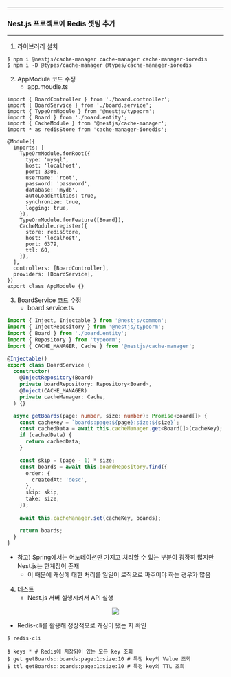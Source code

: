 -----
### Nest.js 프로젝트에 Redis 셋팅 추가
-----
1. 라이브러리 설치
```shell
$ npm i @nestjs/cache-manager cache-manager cache-manager-ioredis
$ npm i -D @types/cache-manager @types/cache-manager-ioredis
```

2. AppModule 코드 수정
   - app.moudle.ts
```
import { BoardController } from './board.controller';
import { BoardService } from './board.service';
import { TypeOrmModule } from '@nestjs/typeorm';
import { Board } from './board.entity';
import { CacheModule } from '@nestjs/cache-manager';
import * as redisStore from 'cache-manager-ioredis';

@Module({
  imports: [
    TypeOrmModule.forRoot({
      type: 'mysql',
      host: 'localhost',
      port: 3306,
      username: 'root',
      password: 'password',
      database: 'mydb',
      autoLoadEntities: true,
      synchronize: true,
      logging: true,
    }),
    TypeOrmModule.forFeature([Board]),
    CacheModule.register({
      store: redisStore,
      host: 'localhost',
      port: 6379,
      ttl: 60,
    }),
  ],
  controllers: [BoardController],
  providers: [BoardService],
})
export class AppModule {}
```

3. BoardService 코드 수정
   - board.service.ts
```typescript
import { Inject, Injectable } from '@nestjs/common';
import { InjectRepository } from '@nestjs/typeorm';
import { Board } from './board.entity';
import { Repository } from 'typeorm';
import { CACHE_MANAGER, Cache } from '@nestjs/cache-manager';

@Injectable()
export class BoardService {
  constructor(
    @InjectRepository(Board)
    private boardRepository: Repository<Board>,
    @Inject(CACHE_MANAGER) 
    private cacheManager: Cache,
  ) {}

  async getBoards(page: number, size: number): Promise<Board[]> {
    const cacheKey = `boards:page:${page}:size:${size}`;
    const cachedData = await this.cacheManager.get<Board[]>(cacheKey);
    if (cachedData) {
      return cachedData;
    }

    const skip = (page - 1) * size;
    const boards = await this.boardRepository.find({
      order: {
        createdAt: 'desc',
      },
      skip: skip,
      take: size,
    });
    
    await this.cacheManager.set(cacheKey, boards);

    return boards;
  }
}
```
  - 참고) Spring에서는 어노테이션만 가지고 처리할 수 있는 부분이 굉장히 많지만 Nest.js는 한계점이 존재
    + 이 때문에 캐싱에 대한 처리를 일일이 로직으로 짜주어야 하는 경우가 많음

4. 테스트
   - Nest.js 서버 실행시켜서 API 실행
<div align="center">
<img src="https://github.com/user-attachments/assets/a9c53eef-c918-4818-9bb3-b18ae9b92c57">
</div>

  - Redis-cli를 활용해 정상적으로 캐싱이 됐는 지 확인
```shell
$ redis-cli 

$ keys * # Redis에 저장되어 있는 모든 key 조회
$ get getBoards::boards:page:1:size:10 # 특정 key의 Value 조회
$ ttl getBoards::boards:page:1:size:10 # 특정 key의 TTL 조회
```
